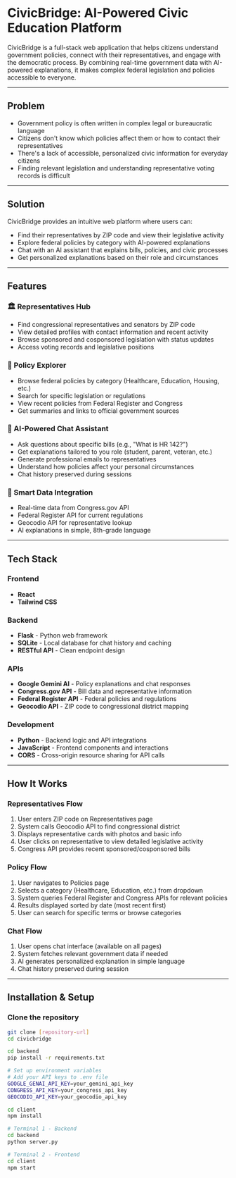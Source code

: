 # CivicBridge: AI-Powered Civic Education Platform  

CivicBridge is a full-stack web application that helps citizens understand government policies, connect with their representatives, and engage with the democratic process. By combining real-time government data with AI-powered explanations, it makes complex federal legislation and policies accessible to everyone.  

---

## Problem  

- Government policy is often written in complex legal or bureaucratic language  
- Citizens don't know which policies affect them or how to contact their representatives  
- There's a lack of accessible, personalized civic information for everyday citizens  
- Finding relevant legislation and understanding representative voting records is difficult  

---

## Solution  

CivicBridge provides an intuitive web platform where users can:  

- Find their representatives by ZIP code and view their legislative activity  
- Explore federal policies by category with AI-powered explanations  
- Chat with an AI assistant that explains bills, policies, and civic processes  
- Get personalized explanations based on their role and circumstances  

---

## Features  

### 🏛️ Representatives Hub  
- Find congressional representatives and senators by ZIP code  
- View detailed profiles with contact information and recent activity  
- Browse sponsored and cosponsored legislation with status updates  
- Access voting records and legislative positions  

### 📜 Policy Explorer  
- Browse federal policies by category (Healthcare, Education, Housing, etc.)  
- Search for specific legislation or regulations  
- View recent policies from Federal Register and Congress  
- Get summaries and links to official government sources  

### 🤖 AI-Powered Chat Assistant  
- Ask questions about specific bills (e.g., "What is HR 142?")  
- Get explanations tailored to you role (student, parent, veteran, etc.)  
- Generate professional emails to representatives  
- Understand how policies affect your personal circumstances  
- Chat history preserved during sessions  

### 🎯 Smart Data Integration  
- Real-time data from Congress.gov API  
- Federal Register API for current regulations  
- Geocodio API for representative lookup  
- AI explanations in simple, 8th-grade language  

---

## Tech Stack  

### Frontend  
- **React**
- **Tailwind CSS**   

### Backend  
- **Flask** - Python web framework  
- **SQLite** - Local database for chat history and caching  
- **RESTful API** - Clean endpoint design  

### APIs  
- **Google Gemini AI** - Policy explanations and chat responses  
- **Congress.gov API** - Bill data and representative information  
- **Federal Register API** - Federal policies and regulations  
- **Geocodio API** - ZIP code to congressional district mapping  

### Development  
- **Python** - Backend logic and API integrations  
- **JavaScript** - Frontend components and interactions  
- **CORS** - Cross-origin resource sharing for API calls  

---

## How It Works  

### Representatives Flow  
1. User enters ZIP code on Representatives page  
2. System calls Geocodio API to find congressional district  
3. Displays representative cards with photos and basic info  
4. User clicks on representative to view detailed legislative activity  
5. Congress API provides recent sponsored/cosponsored bills  

### Policy Flow  
1. User navigates to Policies page  
2. Selects a category (Healthcare, Education, etc.) from dropdown  
3. System queries Federal Register and Congress APIs for relevant policies  
4. Results displayed sorted by date (most recent first)  
5. User can search for specific terms or browse categories  

### Chat Flow  
1. User opens chat interface (available on all pages)    
3. System fetches relevant government data if needed  
4. AI generates personalized explanation in simple language  
5. Chat history preserved during session  

---
## Installation & Setup  

### Clone the repository  

```bash
git clone [repository-url]
cd civicbridge

cd backend
pip install -r requirements.txt

# Set up environment variables
# Add your API keys to .env file
GOOGLE_GENAI_API_KEY=your_gemini_api_key  
CONGRESS_API_KEY=your_congress_api_key  
GEOCODIO_API_KEY=your_geocodio_api_key 

cd client
npm install

# Terminal 1 - Backend
cd backend
python server.py

# Terminal 2 - Frontend  
cd client
npm start
```







